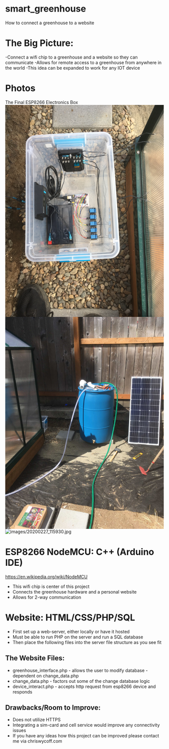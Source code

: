 # smart_greenhouse
How to connect a greenhouse to a website


# The Big Picture:
-Connect a wifi chip to a greenhouse and a website so they can communicate
-Allows for remote access to a greenhouse from anywhere in the world
-This idea can be expanded to work for any IOT device

# Photos



The Final ESP8266 Electronics Box
<img src="images/electronics_box.JPG"
     alt="images/electronics_box.JPG"
     style="float: left; margin-right: 10px;" />

<img src="images/solar.jpg"
     alt="images/solar"
     style="float: left; margin-right: 10px;" />

<img src="images/20200227_115930.jpg"
     alt="images/20200227_115930.jpg"
     style=" margin-right: 10px;" />

# ESP8266 NodeMCU: C++ (Arduino IDE)

https://en.wikipedia.org/wiki/NodeMCU

* This wifi chip is center of this project
* Connects the greenhouse hardware and a personal website 
* Allows for 2-way communication

# Website: HTML/CSS/PHP/SQL
- First set up a web-server, either locally or have it hosted
- Must be able to run PHP on the server and run a SQL database
- Then place the following files into the server file structure as you see fit

## The Website Files:
* greenhouse_interface.php - allows the user to modify database - dependent on change_data.php
* change_data.php - factors out some of the change database logic
* device_interact.php - accepts http request from esp8266 device and responds


## Drawbacks/Room to Improve:
- Does not utilize HTTPS
- Integrating a sim-card and cell service would improve any connectivity issues
- If you have any ideas how this project can be improved please contact me via chriswycoff.com

